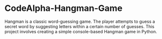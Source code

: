 # CodeAlpha-Hangman-Game
Hangman is a classic word-guessing game. The player attempts to guess a secret word by suggesting letters within a certain number of guesses. This project involves creating a simple console-based Hangman game in Python.

